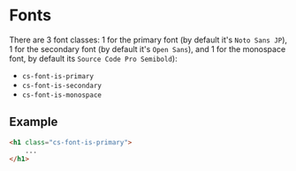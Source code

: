 # Fonts
There are 3 font classes: 1 for the primary font (by default it's `Noto Sans JP`), 1 for the secondary font (by default it's `Open Sans`), and 1 for the monospace font, by default its `Source Code Pro Semibold`):

- `cs-font-is-primary`
- `cs-font-is-secondary`
- `cs-font-is-monospace`

## Example
```html
<h1 class="cs-font-is-primary">
    ...
</h1>
```
